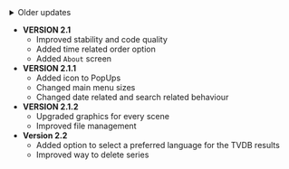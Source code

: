<details><summary>Older updates</summary><p>

* Add Series
* Edit Series
* Delete Series
* TableView for starting, watching and waiting
* Added "Started"-Button to switch status of Series to "watching"
* Added + and - buttons to increase or decrease the episode number (switches to next season episode 1 when highest episode reached of current season)
* Added "All finished Series"-button to see a list of all series that got discontinued and that you watched all episodes of
* Added Information-button to get information like number of episodes, completion rate etc.
* Added "Discontinued"-button to change a series with no more new episodes from "waiting" to "ended"
* Added "New Episodes"-Button to add a new season to a series that had no more new episodes to watch
* **FIRST KINDA RELEASE**
* Added background pictures that change randomly when opening/going back to the MainMenu
* Function to get high contrast for labels regarding the background pic (not that good on some pictures)
* Linux-Support regarding `Paths` etc.
* BackUp every 24 hours for example on an external drive (Path at the moment not changeable)
* Added average Time of an episode to get wasted time on a series
* Added Description of a series
* Implemented TVDB-API
* Program that changes old `Series.json` to a new `Series.json`
* Get every page of episodes that a series has and add them all to the list
* Set `current` when translating old to new `Series.json`, otherwise set it on 1.1
* Order episodes regarding their Season and Episode
* Filter every season or episode that has 0/null in its epNumber/seasonNumber
* Sort series after percentage of completion
* Fixed `inc` and `dec`
* Add amount of wasted time (Info-Table)
* Description of series to Info-Table
* Added MenuBar
* Add a series with TVDB
* Get to choose between 5 possible series of TVDB to add
* Added Advanced Information
* Added banner to Advance Information and Selection
* Added basic movie support
* Added support for waiting series when there are empty seasons (now require an air date to get back into continue table and if not given they get from watching to waiting)
* Ended series do not get updated, you have to update them explicitly now
* BackUp can now get imported
* Added search for series (in already added series)
* Added Settings
* **VERSION 1.0**
    * Added option to force a BackUp
    * Series that get continued after they already got ended before are now automatically added back to the continuing series
* **VERSION 1.1**
    * Removed old Information screen in favor of advanced information screen
    * Custom main menu background picture support
* **VERSION 1.1.2**
    * Checking air dates after an update
    * PopUp informing you about (a) newly aired episode/s you can watch
* **VERSION 1.2 - Bugfixes and Enhancements**
    * Handling series with no episodes as a faulty series of TVDB
    * Enhancement of the selection screen
    * Fixed crash when no background picture is available
    * Main menu now uses a fallback image if there are none in the folder
    * Series not available on TVDB are now not failing the update anymore
* **VERSION 2.0 - RECODE**
    * Tidied up the code
    * Removed movie support
    * Added Gradle support
    * Changed background size aspects to 16:9 to support more resolutions
    * Background image folder for easier selection of own background pictures
    * Added option to set API-Key
    * Added a better PopUp
    * Added option to sort by name or by completion
    * Added selecting series via button press in main menu and deletion screen
    * Information button now works for all tables again
* **VERSION 2.0.1 - Minor fixes and changes**
    * Updated some FXML files
    * Fixed Windows charset (CP1252 to UTF-8)
    * Fixed invalid keystrokes to scroll
    * Removed unnecessary logins to TVDB
* **VERSION 2.0.2 - Fixed Windows related issues and a few bugs**
    * Fixed small bug when searching for series
    * Removed double PopUp when APIKey was missing
    * Fixed [Windows resizeable window bug](https://bugs.openjdk.java.net/browse/JDK-8089008)
    
</p>
</details>

* **VERSION 2.1**
    * Improved stability and code quality
    * Added time related order option
    * Added `About` screen
* **VERSION 2.1.1**
    * Added icon to PopUps
    * Changed main menu sizes
    * Changed date related and search related behaviour
* **VERSION 2.1.2**
    * Upgraded graphics for every scene
    * Improved file management
* **Version 2.2**
    * Added option to select a preferred language for the TVDB results
    * Improved way to delete series